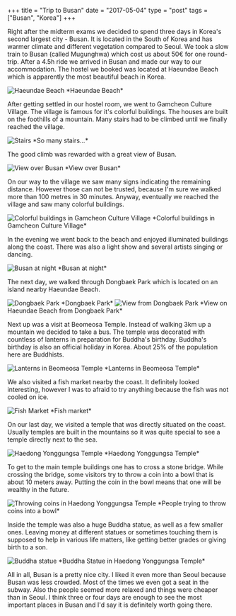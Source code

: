 +++
title = "Trip to Busan"
date = "2017-05-04"
type = "post"
tags = ["Busan", "Korea"]
+++

Right after the midterm exams we decided to spend three days in Korea's second largest city - Busan. It is located in the South of Korea and has warmer climate and different vegetation compared to Seoul. We took a slow train to Busan (called Mugunghwa) which cost us about 50€ for one round-trip. After a 4.5h ride we arrived in Busan and made our way to our accommodation. The hostel we booked was located at Haeundae Beach which is apparently the most beautiful beach in Korea.

<img src="https://c1.staticflickr.com/5/4181/34384187016_4f70975775_z.jpg" alt="Haeundae Beach">
*Haeundae Beach*

After getting settled in our hostel room, we went to Gamcheon Culture Village. The village is famous for it's colorful buildings. The houses are built on the foothills of a mountain. Many stairs had to be climbed until we finally reached the village.

<img src="https://c1.staticflickr.com/5/4175/33615614293_dd9ec2725e_z.jpg" alt="Stairs">
*So many stairs...*

The good climb was rewarded with a great view of Busan.

<img src="https://c1.staticflickr.com/5/4187/34040927730_3d1fd07702_z.jpg" alt="View over Busan">
*View over Busan*

On our way to the village we saw many signs indicating the remaining distance. However those can not be trusted, because I'm sure we walked more than 100 metres in 30 minutes. Anyway, eventually we reached the village and saw many colorful buildings.

<img src="https://c1.staticflickr.com/5/4165/33615640553_2937ffb8b4_z.jpg" alt="Colorful buildings in Gamcheon Culture Village">
*Colorful buildings in Gamcheon Culture Village*

In the evening we went back to the beach and enjoyed illuminated buildings along the coast. There was also a light show and several artists singing or dancing.

<img src="https://c1.staticflickr.com/3/2884/34266188472_05236a7a6a_z.jpg" alt="Busan at night">
*Busan at night*

The next day, we walked through Dongbaek Park which is located on an island nearby Haeundae Beach.

<img src="https://c1.staticflickr.com/5/4166/33615568073_ae8b9dd654_z.jpg" alt="Dongbaek Park">
*Dongbaek Park*

<img src="https://c1.staticflickr.com/5/4181/34384247596_08a8a14f95_z.jpg" alt="View from Dongbaek Park">
*View on Haeundae Beach from Dongbaek Park*

Next up was a visit at Beomeosa Temple. Instead of walking 3km up a mountain we decided to take a bus. The temple was decorated with countless of lanterns in preparation for Buddha's birthday. Buddha's birthday is also an official holiday in Korea. About 25% of the population here are Buddhists.

<img src="https://c1.staticflickr.com/5/4168/34384217096_31f86bdff7_z.jpg" alt="Lanterns in Beomeosa Temple">
*Lanterns in Beomeosa Temple*

We also visited a fish market nearby the coast. It definitely looked interesting, however I was to afraid to try anything because the fish was not cooled on ice.

<img src="https://c1.staticflickr.com/5/4190/33615594403_e35b288a8e_z.jpg" alt="Fish Market">
*Fish market*

On our last day, we visited a temple that was directly situated on the coast. Usually temples are built in the mountains so it was quite special to see a temple directly next to the sea.

<img src="https://c1.staticflickr.com/5/4192/34266472632_b90317e869_z.jpg" alt="Haedong Yonggungsa Temple">
*Haedong Yonggungsa Temple*

To get to the main temple buildings one has to cross a stone bridge. While crossing the bridge, some visitors try to throw a coin into a bowl that is about 10 meters away. Putting the coin in the bowl means that one will be wealthy in the future.

<img src="https://c1.staticflickr.com/5/4181/34266447732_bda4962b2b_z.jpg" alt="Throwing coins in Haedong Yonggungsa Temple">
*People trying to throw coins into a bowl*

Inside the temple was also a huge Buddha statue, as well as a few smaller ones. Leaving money at different statues or sometimes touching them is supposed to help in various life matters, like getting better grades or giving birth to a son.

<img src="https://c1.staticflickr.com/5/4176/33615693513_7a3467e5b6_z.jpg" alt="Buddha statue">
*Buddha Statue in Haedong Yonggungsa Temple*

All in all, Busan is a pretty nice city. I liked it even more than Seoul because Busan was less crowded. Most of the times we even got a seat in the subway. Also the people seemed more relaxed and things were cheaper than in Seoul. I think three or four days are enough to see the most important places in Busan and I'd say it is definitely worth going there.

